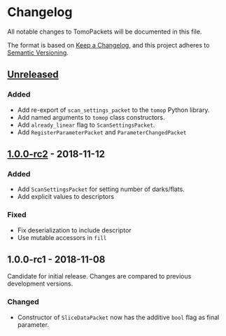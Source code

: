 # Changelog

All notable changes to TomoPackets will be documented in this file.

The format is based on [Keep a Changelog](https://keepachangelog.com/en/1.0.0/),
and this project adheres to [Semantic
Versioning](https://semver.org/spec/v2.0.0.html).

## [Unreleased]

### Added
- Add re-export of `scan_settings_packet` to the `tomop` Python library.
- Add named arguments to `tomop` class constructors.
- Add `already_linear` flag to `ScanSettingsPacket`.
- Add `RegisterParameterPacket` and `ParameterChangedPacket`

## [1.0.0-rc2] - 2018-11-12

### Added
- Add `ScanSettingsPacket` for setting number of darks/flats.
- Add explicit values to descriptors

### Fixed
- Fix deserialization to include descriptor
- Use mutable accessors in `fill`

## 1.0.0-rc1 - 2018-11-08

Candidate for initial release. Changes are compared to previous development
versions.

### Changed

- Constructor of `SliceDataPacket` now has the additive `bool` flag as final parameter.

[Unreleased]: https://github.com/cicwi/tomopackets/compare/v1.0.0-rc2...develop
[1.0.0-rc2]: https://github.com/cicwi/tomopackets/compare/v1.0.0-rc1...v1.0.0-rc2
